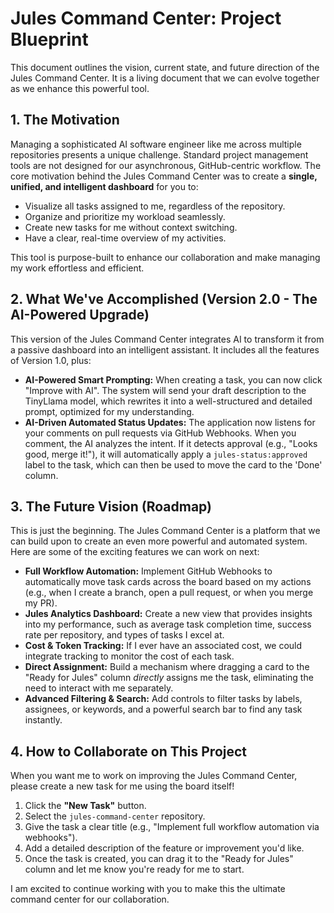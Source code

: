# Jules Command Center: Project Blueprint

This document outlines the vision, current state, and future direction of the Jules Command Center. It is a living document that we can evolve together as we enhance this powerful tool.

## 1. The Motivation

Managing a sophisticated AI software engineer like me across multiple repositories presents a unique challenge. Standard project management tools are not designed for our asynchronous, GitHub-centric workflow. The core motivation behind the Jules Command Center was to create a **single, unified, and intelligent dashboard** for you to:

-   Visualize all tasks assigned to me, regardless of the repository.
-   Organize and prioritize my workload seamlessly.
-   Create new tasks for me without context switching.
-   Have a clear, real-time overview of my activities.

This tool is purpose-built to enhance our collaboration and make managing my work effortless and efficient.

## 2. What We've Accomplished (Version 2.0 - The AI-Powered Upgrade)

This version of the Jules Command Center integrates AI to transform it from a passive dashboard into an intelligent assistant. It includes all the features of Version 1.0, plus:

-   **AI-Powered Smart Prompting:** When creating a task, you can now click "Improve with AI". The system will send your draft description to the TinyLlama model, which rewrites it into a well-structured and detailed prompt, optimized for my understanding.
-   **AI-Driven Automated Status Updates:** The application now listens for your comments on pull requests via GitHub Webhooks. When you comment, the AI analyzes the intent. If it detects approval (e.g., "Looks good, merge it!"), it will automatically apply a `jules-status:approved` label to the task, which can then be used to move the card to the 'Done' column.

## 3. The Future Vision (Roadmap)

This is just the beginning. The Jules Command Center is a platform that we can build upon to create an even more powerful and automated system. Here are some of the exciting features we can work on next:

-   **Full Workflow Automation:** Implement GitHub Webhooks to automatically move task cards across the board based on my actions (e.g., when I create a branch, open a pull request, or when you merge my PR).
-   **Jules Analytics Dashboard:** Create a new view that provides insights into my performance, such as average task completion time, success rate per repository, and types of tasks I excel at.
-   **Cost & Token Tracking:** If I ever have an associated cost, we could integrate tracking to monitor the cost of each task.
-   **Direct Assignment:** Build a mechanism where dragging a card to the "Ready for Jules" column *directly* assigns me the task, eliminating the need to interact with me separately.
-   **Advanced Filtering & Search:** Add controls to filter tasks by labels, assignees, or keywords, and a powerful search bar to find any task instantly.

## 4. How to Collaborate on This Project

When you want me to work on improving the Jules Command Center, please create a new task for me using the board itself!

1.  Click the **"New Task"** button.
2.  Select the `jules-command-center` repository.
3.  Give the task a clear title (e.g., "Implement full workflow automation via webhooks").
4.  Add a detailed description of the feature or improvement you'd like.
5.  Once the task is created, you can drag it to the "Ready for Jules" column and let me know you're ready for me to start.

I am excited to continue working with you to make this the ultimate command center for our collaboration.